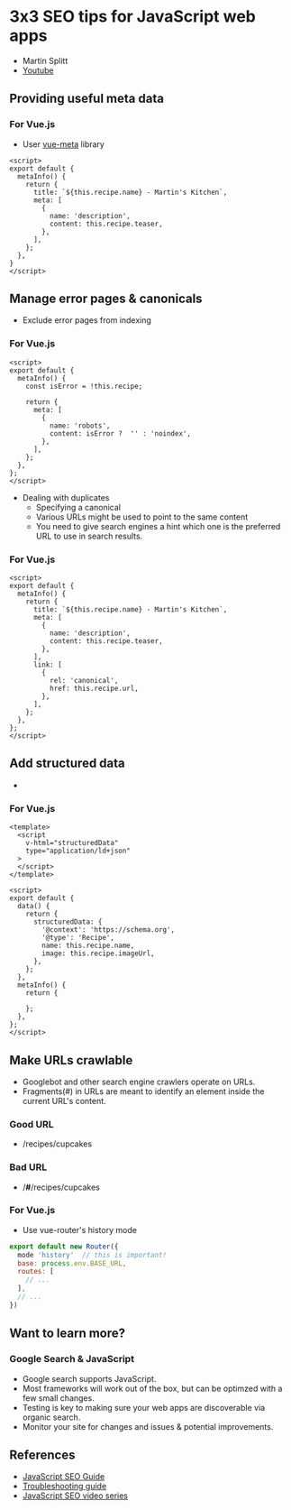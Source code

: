 # 3x3 SEO tips for JavaScript web apps
- Martin Splitt
- [Youtube](https://youtu.be/y1UzfahXfao)

## Providing useful meta data

### For Vue.js
- User [vue-meta](https://github.com/nuxt/vue-meta) library

```vue
<script>
export default {
  metaInfo() {
    return {
      title: `${this.recipe.name} - Martin's Kitchen`,
      meta: [
        {
          name: 'description',
          content: this.recipe.teaser,
        },
      ],
    };
  },
}
</script>
```

## Manage error pages & canonicals
- Exclude error pages from indexing

### For Vue.js

```vue
<script>
export default {
  metaInfo() {
    const isError = !this.recipe;

    return {
      meta: [
        {
          name: 'robots',
          content: isError ?  '' : 'noindex',
        },
      ],
    };
  },
};
</script>
```
- Dealing with duplicates
   - Specifying a canonical
   - Various URLs might be used to point to the same content
   - You need to give search engines a hint which one is the preferred URL to use in search results.

### For Vue.js

```vue
<script>
export default {
  metaInfo() {
    return {
      title: `${this.recipe.name} - Martin's Kitchen`,
      meta: [
        {
          name: 'description',
          content: this.recipe.teaser,
        },
      ],
      link: [
        {
          rel: 'canonical',
          href: this.recipe.url,
        },
      ],
    };
  },
};
</script>
```

## Add structured data
-

### For Vue.js

```vue
<template>
  <script
    v-html="structuredData"
    type="application/ld+json"
  >
  </script>
</template>

<script>
export default {
  data() {
    return {
      structuredData: {
        '@context': 'https://schema.org',
        '@type': 'Recipe',
        name: this.recipe.name,
        image: this.recipe.imageUrl,
      },
    };
  },
  metaInfo() {
    return {

    };
  },
};
</script>
```

## Make URLs crawlable
- Googlebot and other search engine crawlers operate on URLs.
- Fragments(#) in URLs are meant to identify an element inside the current URL's content.

### Good URL
- /recipes/cupcakes

### Bad URL
- /**#**/recipes/cupcakes

### For Vue.js
- Use vue-router's history mode
```JavaScript
export default new Router({
  mode 'history'  // this is important!
  base: process.env.BASE_URL,
  routes: [
    // ...
  ],
  // ...
})
```

## Want to learn more?

### Google Search & JavaScript
- Google search supports JavaScript.
- Most frameworks will work out of the box, but can be optimzed with a few small changes.
- Testing is key to making sure your web apps are discoverable via organic search.
- Monitor your site for changes and issues & potential improvements.

## References
- [JavaScript SEO Guide](https://www.youtube.com/watch?v=LXF8bM4g-J4&list=PLKoqnv2vTMUPOalM1zuWDP9OQl851WMM9)
- [Troubleshooting guide](https://developers.google.com/search/docs/guides/fix-search-javascript)
- [JavaScript SEO video series](https://www.youtube.com/watch?v=LXF8bM4g-J4&list=PLKoqnv2vTMUPOalM1zuWDP9OQl851WMM9)
